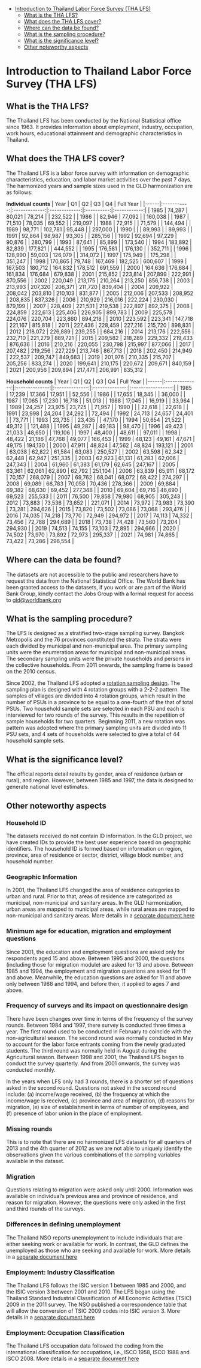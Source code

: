 
-   [Introduction to Thailand Labor Force Survey (THA
    LFS)](#introduction-to-philippines-labor-force-survey-phl-lfs)
    -   [What is the THA LFS?](#what-is-the-tha-lfs)
    -   [What does the THA LFS cover?](#what-does-the-tha-lfs-cover)
    -   [Where can the data be found?](#where-can-the-data-be-found)
    -   [What is the sampling
        procedure?](#what-is-the-sampling-procedure)
    -   [What is the significance
        level?](#what-is-the-significance-level)
    -   [Other noteworthy aspects](#other-noteworthy-aspects)

# Introduction to Thailand Labor Force Survey (THA LFS)

## What is the THA LFS?

The Thailand LFS has been conducted by the National Statistical office since 1963.  It provides information about employment, industry, occupation, work hours, educational attainment and demographic characteristics in Thailand.

## What does the THA LFS cover?

The Thailand LFS is a labor force survey with information on demographic characteristics, education, and labor market activities over the past 7 days. The harmonized years and sample sizes used in the GLD harmonization are as follows:

**Individual counts**
| Year |      Q1     |       Q2      |       Q3      |     Q4     |   Full Year  |
|------|:-----------:|:-------------:|:-------------:|:----------:|:------------:|
| 1985 |     74,287  |       80,021  |       78,214  |            |     232,522  |
| 1986 |             |     82,946    |     77,092    |            |   160,038    |
| 1987 |     71,510  |     78,035    |     69,552    |            |   219,097    |
| 1988 |     72,915  |               |     71,579    |            |   144,494    |
| 1989 |     98,771  |   102,781     |     95,448    |            |   297,000    |
| 1990 |             |               |     89,993    |            |     89,993   |
| 1991 |     92,864  |     98,987    |     93,305    |            |   285,156    |
| 1992 |     92,694  |     97,229    |     90,876    |            |   280,799    |
| 1993 |     87,641  |               |     85,899    |            |   173,540    |
| 1994 |   183,892   |     82,839    |   177,821     |            |   444,552    |
| 1995 |   176,581   |               |   176,130     |            |   352,711    |
| 1996 |   128,990   |     59,003    |   126,079     |            |   314,072    |
| 1997 |   175,949   |               |   175,298     |            |   351,247    |
| 1998 |   170,865   |     79,748    |   167,469     |   182,525  |   600,607    |
| 1999 |   167,503   |   180,712     |   164,832     |   178,512  |   691,559    |
| 2000 |   164,636   |   176,684     |   161,834     |   176,684  |   679,838    |
| 2001 |   215,852   |   223,814     |   207,899     |   222,991  |   870,556    |
| 2002 |   220,049   |   213,175     |   210,264     |   213,250  |   856,738    |
| 2003 |   213,993   |   207,320     |   206,371     |   211,720  |   839,404    |
| 2004 |   209,922   |   208,042     |   203,810     |   210,103  |   831,877    |
| 2005 |   212,006   |   207,533     |   208,952     |   208,835  |   837,326    |
| 2006 |   210,929   |   216,016     |   222,224     |   230,030  |   879,199    |
| 2007 |   228,409   |   221,531     |   219,538     |   222,897  |   892,375    |
| 2008 |   224,859   |   222,613     |   225,406     |   226,905  |   899,783    |
| 2009 |   225,578   |   224,076     |   220,704     |   223,860  |   894,218    |
| 2010 |   223,592   |   223,341     |   147,718     |   221,167  |   815,818    |
| 2011 |   227,436   |   228,459     |   227,216     |   215,720  |   898,831    |
| 2012 |   218,072   |   226,889     |   239,255     |            |   684,216    |
| 2014 |   213,176   |   222,556     |   232,710     |   221,279  |   889,721    |
| 2015 |   209,582   |   218,289     |   229,332     |   219,433  |   876,636    |
| 2016 |   210,216   |   220,055     |   230,798     |   215,997  |   877,066    |
| 2017 |   207,482   |   219,256     |   227,229     |   213,746  |   867,713    |
| 2018 |   202,450   |   214,949     |   222,537     |   209,747  |   849,683    |
| 2019 |   201,976   |   210,335     |   215,707     |   205,256  |   833,274    |
| 2020 |   199,641   |   210,175     |   220,672     |   209,671  |   840,159    |
| 2021 |   200,956   |   209,894     |   217,471     |   206,991  |   835,312    |

**Household counts**
| Year |       Q1       |       Q2       |       Q3       |       Q4       |     Full Year     |
|------|:--------------:|:--------------:|:--------------:|:--------------:|:-----------------:|
| 1985 |        17,239  |        17,366  |        17,951  |                |           52,556  |
| 1986 |                |        17,655  |        18,345  |                |           36,000  |
| 1987 |        17,065  |        17,230  |        16,718  |                |           51,013  |
| 1988 |        17,045  |                |        16,919  |                |           33,964  |
| 1989 |        24,257  |        23,975  |        23,725  |                |           71,957  |
| 1990 |                |                |        22,618  |                |           22,618  |
| 1991 |        23,998  |        24,204  |        24,292  |                |           72,494  |
| 1992 |        24,713  |        24,657  |        24,401  |                |           73,771  |
| 1993 |        23,735  |                |        23,435  |                |           47,170  |
| 1994 |        50,654  |        21,522  |        49,312  |                |        121,488    |
| 1995 |        49,287  |                |        49,183  |                |           98,470  |
| 1996 |        49,423  |        21,033  |        48,650  |                |        119,106    |
| 1997 |        48,400  |                |        48,611  |                |           97,011  |
| 1998 |        48,422  |        21,186  |        47,768  |        49,077  |        166,453    |
| 1999 |        48,123  |        49,161  |        47,671  |        49,175  |        194,130    |
| 2000 |        47,911  |        48,824  |        47,562  |        48,824  |        193,121    |
| 2001 |        63,038  |        62,822  |        61,584  |        63,083  |        250,527    |
| 2002 |        63,598  |        62,342  |        62,448  |        62,947  |        251,335    |
| 2003 |        62,923  |        61,131  |        61,283  |        62,006  |        247,343    |
| 2004 |        61,960  |        61,383  |        61,179  |        62,645  |        247,167    |
| 2005 |        63,361  |        62,061  |        62,890  |        62,792  |        251,104    |
| 2006 |        63,839  |        65,911  |        68,172  |        70,157  |        268,079    |
| 2007 |        69,762  |        68,041  |        68,072  |        68,422  |        274,297    |
| 2008 |        69,089  |        68,783  |        70,058  |        70,436  |        278,366    |
| 2009 |        69,884  |        69,382  |        68,630  |        69,452  |        277,348    |
| 2010 |        69,604  |        69,716  |        46,690  |        69,523  |        255,533    |
| 2011 |        76,500  |        79,858  |        79,980  |        68,905  |        305,243    |
| 2012 |        73,883  |        73,536  |        73,652  |                |        221,071    |
| 2014 |        73,972  |        73,983  |        73,390  |        73,281  |        294,626    |
| 2015 |        73,820  |        73,502  |        73,086  |        73,068  |        293,476    |
| 2016 |        74,035  |        74,218  |        73,770  |        72,949  |        294,972    |
| 2017 |        74,113  |        74,332  |        73,456  |        72,788  |        294,689    |
| 2018 |        73,738  |        74,428  |        73,560  |        73,204  |        294,930    |
| 2019 |        74,513  |        74,155  |        73,103  |        72,895  |        294,666    |
| 2020 |        74,502  |        73,970  |        73,892  |        72,973  |        295,337    |
| 2021 |        74,981  |        74,865  |        73,422  |        73,286  |        296,554    |


## Where can the data be found?

The datasets are not accessible to the public and researchers have to request the data from the National Statistical Office. The World Bank has been granted access to the datasets, if you work or are part of the World Bank Group, kindly contact the Jobs Group with a formal request for access to gld@worldbank.org

## What is the sampling procedure?

The LFS is designed as a stratified two-stage sampling survey. Bangkok Metropolis and the 76 provinces constituted the strata. The strata were each divided by municipal and non-municipal area. The primary sampling units were the enumeration areas for municipal and non-municipal areas. The secondary sampling units were the private households and persons in the collective households. From 2011 onwards, the sampling frame is based on the 2010 census.

Since 2002, the Thailand LFS adopted a [rotation sampling design](utilities/THA_LFS_methodology.pdf). The sampling plan is designed with 4 rotation groups with a 2-2-2 pattern. The samples of villages are divided into 4 rotation groups, which result in the number of PSUs in a province to be equal to a one-fourth of the that of total PSUs. Two household sample sets are selected in each PSU and each is interviewed for two rounds of the survey. This results in the repetition of sample households for two quarters. Beginning 2011, a new rotation was pattern was adopted where the primary sampling units are divided into 11 PSU sets, and 4 sets of households were selected to give a total of 44 household sample sets. 

## What is the significance level?

The official reports detail results by gender, area of residence (urban or rural), and region. However, between 1985 and 1997, the data is designed to generate national level estimates.

## Other noteworthy aspects

### Household ID

The datasets received do not contain ID information. In the GLD project, we have created IDs to provide the best user experience based on geographic identifiers. The household ID is formed based on information on region, province, area of residence or sector, district, village block number, and household number. 

### Geographic Information

In 2001, the Thailand LFS changed the area of residence categories to urban and rural. Prior to that, areas of residence are categorized as municipal, non-municipal and sanitary areas. In the GLD harmonization, urban areas are mapped to municipal areas, while rural areas are mapped to non-municipal and sanitary areas. More details in a [separate document here](Geographic%20codes.md)


### Minimum age for education, migration and employment questions

Since 2001, the education and employment questions are asked only for respondents aged 15 and above. Between 1995 and 2000, the questions (including those for migration module) are asked for 13 and above. Between 1985 and 1994, the employment and migration questions are asked for 11 and above. Meanwhile, the education questions are asked for 11 and above only between 1988 and 1994, and before then, it applied to ages 7 and above.

### Frequency of surveys and its impact on questionnaire design

There have been changes over time in terms of the frequency of the survey rounds. Between 1984 and 1997, there survey is conducted three times a year. The first round used to be conducted in February to coincide with the non-agricultural season. The second round was normally conducted in May to account for the labor force entrants coming from the newly graduated students. The third round was normally held in August during the Agricultural season. Between 1998 and 2001, the Thailand LFS began to conduct the survey quarterly. And from 2001 onwards, the survey was conducted monthly.

In the years when LFS only had 3 rounds, there is a shorter set of questions asked in the second round. Questions not asked in the second round include: (a) income/wage received, (b) the frequency at which the income/wage is received, (c) province and area of migration, (d) reasons for migration, (e) size of establishment in terms of number of employees, and (f) presence of labor union in the place of employment. 

### Missing rounds

This is to note that there are no harmonized LFS datasets for all quarters of 2013 and the 4th quarter of 2012 as we are not able to uniquely identify the observations given the various combinations of the sampling variables available in the dataset. 

### Migration

Questions relating to migration were asked only until 2000. Information was available on individual’s previous area and province of residence, and reason for migration. However, the questions were only asked in the first and third rounds of the surveys. 

### Differences in defining unemployment

The Thailand NSO reports unemployment to include individuals that are either seeking work or available for work. In contrast, the GLD defines the unemployed as those who are seeking and available for work. More details in a [separate document here](Labor%20force%20status.md)

### Employment: Industry Classification

The Thailand LFS follows the ISIC version 1 between 1985 and 2000, and the ISIC version 3 between 2001 and 2010. The LFS began using the Thailand Standard Industrial Classification of All Economic Activities (TSIC) 2009 in the 2011 survey. The NSO published a correspondence table that will allow the conversion of TSIC 2009 codes into ISIC version 3. More details in a [separate document here](Changes%20in%20industry%20and%20occupation.md)

### Employment: Occupation Classification

The Thailand LFS occupation data followed the coding from the international classification for occupations, i.e., ISCO 1958, ISCO 1988 and ISCO 2008. More details in a [separate document here](Changes%20in%20industry%20and%20occupation.md)



